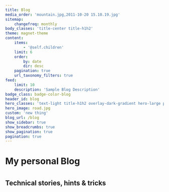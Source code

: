 ```yaml
---
title: Blog
media_order: 'mountain.jpg,2011-10-20 15.10.19.jpg'
sitemap:
    changefreq: monthly
body_classes: 'title-center title-h1h2'
theme: magnet-theme
content:
    items:
        - '@self.children'
    limit: 6
    order:
        by: date
        dir: desc
    pagination: true
    url_taxonomy_filters: true
feed:
    limit: 10
    description: 'Sample Blog Description'
badge_class: badge-color-blog
header_id: blog
hero_classes: 'text-light title-h1h2 overlay-dark-gradient hero-large parallax'
hero_image: road.jpg
custom: 'new thing'
blog_url: /blog
show_sidebar: true
show_breadcrumbs: true
show_pagination: true
pagination: true
---
```


<h1 style="margin-bottom:2.5rem;"> My personal Blog</h1>
<h2> Technical stories, hints & tricks</h2>